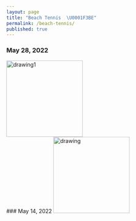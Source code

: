 ```yaml
---
layout: page
title: "Beach Tennis  \U0001F3BE"
permalink: /beach-tennis/
published: true
---
```


### May 28, 2022
<img src="https://drive.google.com/uc?export=view&id=1csf8ub5DpQY1CVlxfQZc6KUgzVqwQ8YX" alt="drawing1" width="200"/>

<br>
### May 14, 2022
<img src="https://drive.google.com/uc?export=view&id=1zxDok7wMHX66WtKv6ytRJF4jDqw-EHfj" alt="drawing" width="200"/>